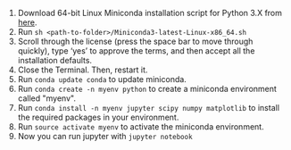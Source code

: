 1. Download 64-bit Linux Miniconda installation script for Python 3.X from [here](https://conda.io/miniconda.html).
2. Run `sh <path-to-folder>/Miniconda3-latest-Linux-x86_64.sh`
3. Scroll through the license (press the space bar to move through quickly), type ‘yes’ to approve the terms, and then accept all the installation defaults.
4. Close the Terminal. Then, restart it.
5. Run `conda update conda` to update miniconda.
6. Run `conda create -n myenv python` to create a miniconda environment called "myenv".
5. Run `conda install -n myenv jupyter scipy numpy matplotlib` to install the required packages in your environment.
7. Run `source activate myenv` to activate the miniconda environment.
8. Now you can run jupyter with `jupyter notebook`


